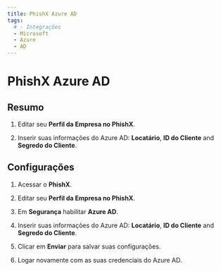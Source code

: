 ```yaml
---
title: PhishX Azure AD
tags:
  # - Integrações
  - Microsoft
  - Azure
  - AD
---
```


# PhishX Azure AD

## Resumo

1. Editar seu **Perfil da Empresa no PhishX**.

2. Inserir suas informações do Azure AD: **Locatário**, **ID do Cliente** and **Segredo do Cliente**.

## Configurações

1. Acessar o **PhishX**.

2. Editar seu **Perfil da Empresa no PhishX**.

3. Em **Segurança** habilitar **Azure AD**.

4. Inserir suas informações do Azure AD: **Locatário**, **ID do Cliente** and **Segredo do Cliente**.

5. Clicar em **Enviar** para salvar suas configurações.

6. Logar novamente com as suas credenciais do Azure AD.
